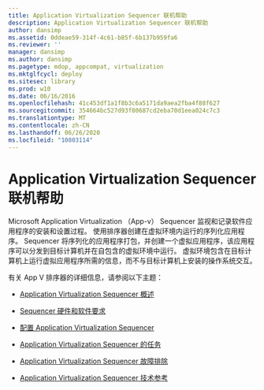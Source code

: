 ```yaml
---
title: Application Virtualization Sequencer 联机帮助
description: Application Virtualization Sequencer 联机帮助
author: dansimp
ms.assetid: 0ddeae59-314f-4c61-b85f-6b137b959fa6
ms.reviewer: ''
manager: dansimp
ms.author: dansimp
ms.pagetype: mdop, appcompat, virtualization
ms.mktglfcycl: deploy
ms.sitesec: library
ms.prod: w10
ms.date: 06/16/2016
ms.openlocfilehash: 41c453df1a1f8b3c6a5171da9aea2fba4f88f627
ms.sourcegitcommit: 354664bc527d93f80687cd2eba70d1eea024c7c3
ms.translationtype: MT
ms.contentlocale: zh-CN
ms.lasthandoff: 06/26/2020
ms.locfileid: "10803114"
---
```

# Application Virtualization Sequencer 联机帮助


Microsoft Application Virtualization （App-v） Sequencer 监视和记录软件应用程序的安装和设置过程。 使用排序器创建在虚拟环境内运行的序列化应用程序。 Sequencer 将序列化的应用程序打包，并创建一个虚拟应用程序，该应用程序可以分发到目标计算机并在自包含的虚拟环境中运行。 虚拟环境包含在目标计算机上运行虚拟应用程序所需的信息，而不与目标计算机上安装的操作系统交互。

有关 App V 排序器的详细信息，请参阅以下主题：

-   [Application Virtualization Sequencer 概述](application-virtualization-sequencer-overview.md)

-   [Sequencer 硬件和软件要求](sequencer-hardware-and-software-requirements.md)

-   [配置 Application Virtualization Sequencer](configuring-the-application-virtualization-sequencer.md)

-   [Application Virtualization Sequencer 的任务](tasks-for-the-application-virtualization-sequencer.md)

-   [Application Virtualization Sequencer 故障排除](troubleshooting-the-application-virtualization-sequencer.md)

-   [Application Virtualization Sequencer 技术参考](application-virtualization-sequencer-technical-reference-keep.md)

 

 





